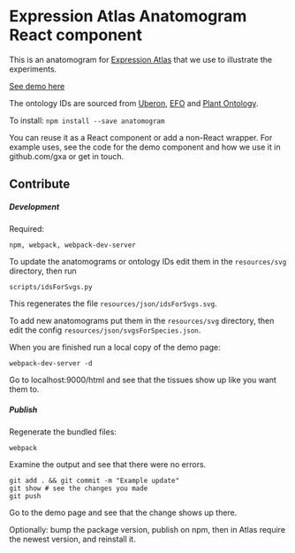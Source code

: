 Expression Atlas Anatomogram React component
============================================


This is an anatomogram for [Expression Atlas](http://www.ebi.ac.uk/gxa) that we use to illustrate the experiments.

[See demo here](https://gxa.github.io/anatomogram/html/)

The ontology IDs are sourced from [Uberon](www.uberon.org), [EFO](www.ebi.ac.uk/efo) and [Plant Ontology](www.plantontology.org/).

To install:
`npm install --save anatomogram`

You can reuse it as a React component or add a non-React wrapper. For example uses, see the code for the demo component and how we use it in github.com/gxa or get in touch.

Contribute
----------


##### Development

Required:
```
npm, webpack, webpack-dev-server
```

To update the anatomograms or ontology IDs edit them in the `resources/svg` directory, then run
```
scripts/idsForSvgs.py
```
This regenerates the file `resources/json/idsForSvgs.svg`.

To add new anatomograms put them in the `resources/svg` directory, then edit the config `resources/json/svgsForSpecies.json`.


When you are finished run a local copy of the demo page:
```
webpack-dev-server -d
```
Go to localhost:9000/html and see that the tissues show up like you want them to.

##### Publish
Regenerate the bundled files:
```
webpack
```
Examine the output and see that there were no errors.
```
git add . && git commit -m "Example update"
git show # see the changes you made
git push
```
Go to the demo page and see that the change shows up there.

Optionally:
bump the package version, publish on npm, then in Atlas require the newest version, and reinstall it.
